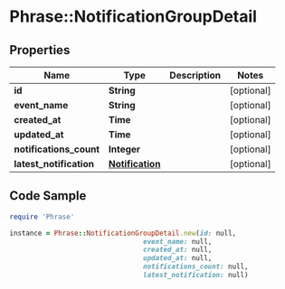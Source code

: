 # Phrase::NotificationGroupDetail

## Properties

Name | Type | Description | Notes
------------ | ------------- | ------------- | -------------
**id** | **String** |  | [optional] 
**event_name** | **String** |  | [optional] 
**created_at** | **Time** |  | [optional] 
**updated_at** | **Time** |  | [optional] 
**notifications_count** | **Integer** |  | [optional] 
**latest_notification** | [**Notification**](Notification.md) |  | [optional] 

## Code Sample

```ruby
require 'Phrase'

instance = Phrase::NotificationGroupDetail.new(id: null,
                                 event_name: null,
                                 created_at: null,
                                 updated_at: null,
                                 notifications_count: null,
                                 latest_notification: null)
```



